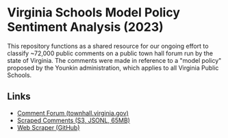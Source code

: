 # Virginia Schools Model Policy Sentiment Analysis (2023)

This repository functions as a shared resource for our ongoing
effort to classify ~72,000 public comments on a public town hall
forum run by the state of Virginia. The comments were made in
reference to a "model policy" proposed by the Younkin
administration, which applies to all Virginia Public Schools.

## Links

- [Comment Forum (townhall.virginia.gov)](https://townhall.virginia.gov/l/GDocForum.cfm?GDocForumID=1953)
- [Scraped Comments (S3, JSONL, 65MB)](https://austin-schaffer.s3.amazonaws.com/virginia-town-hall/scraped-public-comments/March+2021+-+Model+Policies+for+the+Treatment+of+Transgender+Students+in+Virginia's+Public+Schools.jsonl)
- [Web Scraper (GitHub)](https://github.com/AustinTSchaffer/Virginia-Town-Hall-Public-Comment-Scraper)
